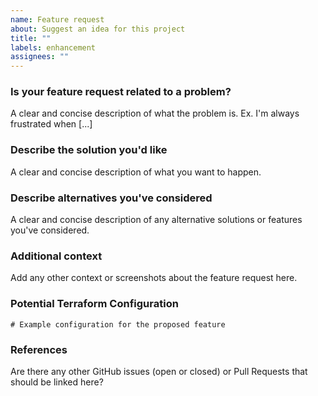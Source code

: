```yaml
---
name: Feature request
about: Suggest an idea for this project
title: ""
labels: enhancement
assignees: ""
---
```


### Is your feature request related to a problem?

A clear and concise description of what the problem is. Ex. I'm always frustrated when [...]

### Describe the solution you'd like

A clear and concise description of what you want to happen.

### Describe alternatives you've considered

A clear and concise description of any alternative solutions or features you've considered.

### Additional context

Add any other context or screenshots about the feature request here.

### Potential Terraform Configuration

```hcl
# Example configuration for the proposed feature
```

### References

Are there any other GitHub issues (open or closed) or Pull Requests that should be linked here?
